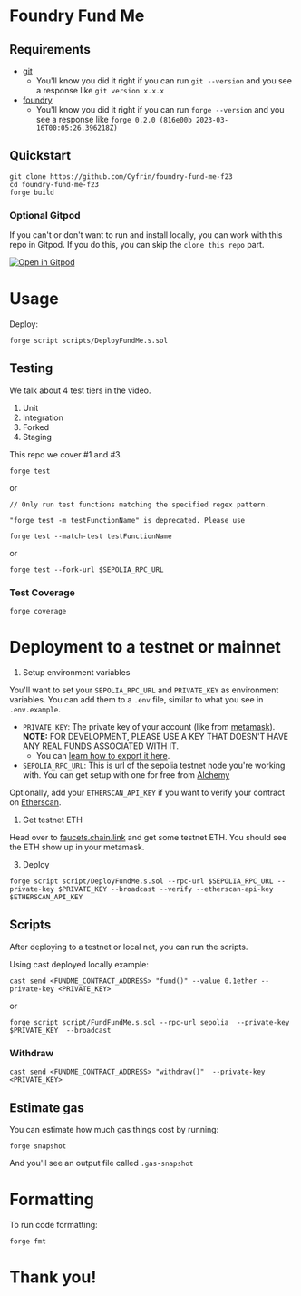 # Foundry Fund Me




## Requirements

- [git](https://git-scm.com/book/en/v2/Getting-Started-Installing-Git)
  - You'll know you did it right if you can run `git --version` and you see a response like `git version x.x.x`
- [foundry](https://getfoundry.sh/)
  - You'll know you did it right if you can run `forge --version` and you see a response like `forge 0.2.0 (816e00b 2023-03-16T00:05:26.396218Z)`


## Quickstart

```
git clone https://github.com/Cyfrin/foundry-fund-me-f23
cd foundry-fund-me-f23
forge build
```

### Optional Gitpod

If you can't or don't want to run and install locally, you can work with this repo in Gitpod. If you do this, you can skip the `clone this repo` part.

[![Open in Gitpod](https://gitpod.io/button/open-in-gitpod.svg)](https://gitpod.io/#github.com/PatrickAlphaC/foundry-fund-me-f23)

# Usage

Deploy:

```
forge script scripts/DeployFundMe.s.sol
```

## Testing

We talk about 4 test tiers in the video. 

1. Unit
2. Integration
3. Forked
4. Staging

This repo we cover #1 and #3. 


```
forge test
```

or 

```
// Only run test functions matching the specified regex pattern.

"forge test -m testFunctionName" is deprecated. Please use 

forge test --match-test testFunctionName
```

or

```
forge test --fork-url $SEPOLIA_RPC_URL
```

### Test Coverage

```
forge coverage
```


# Deployment to a testnet or mainnet

1. Setup environment variables

You'll want to set your `SEPOLIA_RPC_URL` and `PRIVATE_KEY` as environment variables. You can add them to a `.env` file, similar to what you see in `.env.example`.

- `PRIVATE_KEY`: The private key of your account (like from [metamask](https://metamask.io/)). **NOTE:** FOR DEVELOPMENT, PLEASE USE A KEY THAT DOESN'T HAVE ANY REAL FUNDS ASSOCIATED WITH IT.
  - You can [learn how to export it here](https://metamask.zendesk.com/hc/en-us/articles/360015289632-How-to-Export-an-Account-Private-Key).
- `SEPOLIA_RPC_URL`: This is url of the sepolia testnet node you're working with. You can get setup with one for free from [Alchemy](https://alchemy.com/?a=673c802981)

Optionally, add your `ETHERSCAN_API_KEY` if you want to verify your contract on [Etherscan](https://etherscan.io/).

1. Get testnet ETH

Head over to [faucets.chain.link](https://faucets.chain.link/) and get some testnet ETH. You should see the ETH show up in your metamask.

3. Deploy

```
forge script script/DeployFundMe.s.sol --rpc-url $SEPOLIA_RPC_URL --private-key $PRIVATE_KEY --broadcast --verify --etherscan-api-key $ETHERSCAN_API_KEY
```

## Scripts

After deploying to a testnet or local net, you can run the scripts. 

Using cast deployed locally example: 

```
cast send <FUNDME_CONTRACT_ADDRESS> "fund()" --value 0.1ether --private-key <PRIVATE_KEY>
```

or
```
forge script script/FundFundMe.s.sol --rpc-url sepolia  --private-key $PRIVATE_KEY  --broadcast
```

### Withdraw

```
cast send <FUNDME_CONTRACT_ADDRESS> "withdraw()"  --private-key <PRIVATE_KEY>
```

## Estimate gas

You can estimate how much gas things cost by running:

```
forge snapshot
```

And you'll see an output file called `.gas-snapshot`


# Formatting


To run code formatting:
```
forge fmt
```


# Thank you!



<!-- Testing krunchdata https://kdta.io/b6T40  -->